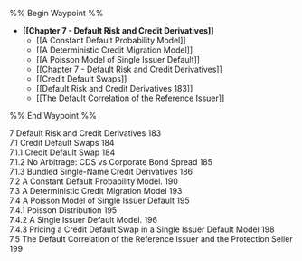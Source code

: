 %% Begin Waypoint %%
- **[[Chapter 7 - Default Risk and Credit Derivatives]]**
	- [[A Constant Default Probability Model]]
	- [[A Deterministic Credit Migration Model]]
	- [[A Poisson Model of Single Issuer Default]]
	- [[Chapter 7 - Default Risk and Credit Derivatives]]
	- [[Credit Default Swaps]]
	- [[Default Risk and Credit Derivatives 183]]
	- [[The Default Correlation of the Reference Issuer]]

%% End Waypoint %%

7 Default Risk and Credit Derivatives 183  
7.1 Credit Default Swaps 184   
7.1.1 Credit Default Swap 184   
7.1.2 No Arbitrage: CDS vs Corporate Bond Spread 185   
7.1.3 Bundled Single-Name Credit Derivatives 186   
7.2 A Constant Default Probability Model. 190   
7.3 A Deterministic Credit Migration Model 193   
7.4 A Poisson Model of Single Issuer Default 195   
7.4.1 Poisson Distribution 195   
7.4.2 A Single Issuer Default Model. 196   
7.4.3 Pricing a Credit Default Swap in a Single Issuer Default Model 198   
7.5 The Default Correlation of the Reference Issuer and the Protection Seller 199  
